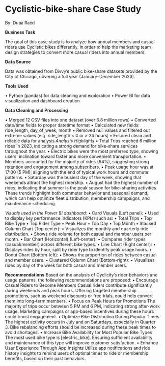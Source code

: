 # Cyclistic-bike-share Case Study
 
By: Duaa Raed

**Business Task**

The goal of this case study is to analyze how annual members and casual riders use Cyclistic bikes differently, in order to help the marketing team design strategies to convert more casual riders into annual members.

**Data Source**

Data was obtained from Divvy’s public bike-share datasets provided by the City of Chicago, covering a full year (January–December 2023).

**Tools Used**

•	Python (pandas) for data cleaning and exploration
•	Power BI for data visualization and dashboard creation

**Data Cleaning and Processing**

•	Merged 12 CSV files into one dataset (over 6.8 million rows)
•	Converted date/time fields to proper datetime format
•	Calculated new fields: ride_length, day_of_week, month
•	Removed null values and filtered out extreme values (e.g. ride_length < 0 or > 24 hours)
•	Ensured clean and reliable data for analysis
*Analysis Highlights*
•	 Total Trips reached 6 million rides in 2023, indicating a strong demand for bike-share services throughout the year.
•	 Electric bikes were the most preferred type, showing users' inclination toward faster and more convenient transportation.
•	 Members accounted for the majority of rides (64%), suggesting strong retention and engagement among subscribers.
•	 Peak usage hour was at 17:00 (5 PM), aligning with the end of typical work hours and commute patterns.
•	 Saturday was the busiest day of the week, showing that weekends attract the highest ridership.
•	 August had the highest number of rides, indicating that summer is the peak season for bike-sharing activities.
These trends highlight both commuter behavior and seasonal demand, which can help optimize fleet distribution, membership campaigns, and maintenance scheduling.

*Visuals used in the Power BI dashboard:*
•	Card Visuals (Left panel):
•	Used to display key performance indicators (KPIs) such as:
•	Total Trips
•	Top Bike Type
•	Top Rider Type
•	Peak Hour
•	Top Day
•	Top Month
•	Stacked Column Chart (Top center):
•	Visualizes the monthly and quarterly ride distribution.
•	Shows ride volume for both casual and member users per month.
•	Bar Chart (Horizontal) (Left-center):
•	Compares rider types (casual/member) across different bike types.
•	Line Chart (Right center):
•	Displays rides by hour, split by rider type to identify peak usage hours.
•	Donut Chart (Bottom-left):
•	Shows the proportion of rides between casual and member users.
•	Clustered Column Chart (Bottom-right):
•	Visualizes rides by day of the week for both casual and member users.

**Recommendations**
Based on the analysis of Cyclicity’s rider behaviors and usage patterns, the following recommendations are proposed:
•	Encourage Casual Riders to Become Members
Casual riders contribute significantly during weekends and peak hours. Offering targeted membership promotions, such as weekend discounts or free trials, could help convert them into long-term members.
•	Focus on Peak Hours for Promotions
The majority of trips occur between 5 PM and 6 PM, indicating strong after-work usage. Marketing campaigns or app-based incentives during these hours could boost engagement.
•	Optimize Bike Distribution During Popular Times
The highest activity occurs in July and on Saturdays, especially in Quarter 3. Bike rebalancing efforts should be increased during these peak times to avoid shortages.
•	Increase Bike Availability for Most Popular Bike Types
The most used bike type is [electric_bike]. Ensuring sufficient availability and maintenance of this type will improve customer satisfaction.
•	Enhance User Experience Through App Insights
Utilize app notifications and ride history insights to remind users of optimal times to ride or membership benefits, based on their past behaviors.

